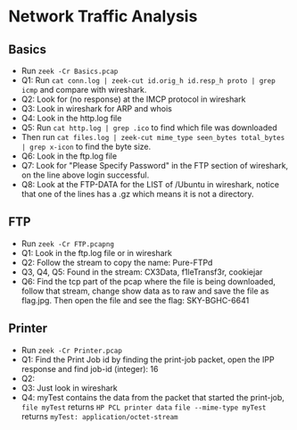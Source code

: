 # Network Traffic Analysis

## Basics
* Run `zeek -Cr Basics.pcap`  
* Q1: Run `cat conn.log | zeek-cut id.orig_h id.resp_h proto | grep icmp` and compare with wireshark.
* Q2: Look for (no response) at the IMCP protocol in wireshark
* Q3: Look in wireshark for ARP and whois
* Q4: Look in the http.log file
* Q5: Run `cat http.log | grep .ico` to find which file was downloaded
* Then run `cat files.log | zeek-cut mime_type seen_bytes total_bytes | grep x-icon` to find the byte size.
* Q6: Look in the ftp.log file
* Q7: Look for "Please Specify Password" in the FTP section of wireshark, on the line above login successful.
* Q8: Look at the FTP-DATA for the LIST of /Ubuntu in wireshark, notice that one of the lines has a .gz which means it is not a directory.

## FTP
* Run `zeek -Cr FTP.pcapng`
* Q1: Look in the ftp.log file or in wireshark
* Q2: Follow the stream to copy the name: Pure-FTPd
* Q3, Q4, Q5: Found in the stream: CX3Data, f1leTransf3r, cookiejar
* Q6: Find the tcp part of the pcap where the file is being downloaded, follow that stream, change show data as to raw and save the file as flag.jpg. Then open the file and see the flag: SKY-BGHC-6641

## Printer
* Run `zeek -Cr Printer.pcap`
* Q1: Find the Print Job id by finding the print-job packet, open the IPP response and find job-id (integer): 16
* Q2: 
* Q3: Just look in wireshark
* Q4: myTest contains the data from the packet that started the print-job, `file myTest` returns `HP PCL printer data` `file --mime-type myTest` returns `myTest: application/octet-stream`
